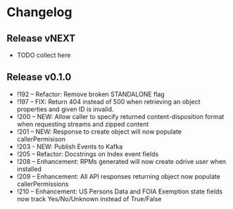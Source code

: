 Changelog
=========

Release vNEXT
-------------

* TODO collect here

Release v0.1.0
--------------

* !192 – Refactor: Remove broken STANDALONE flag
* !197 – FIX: Return 404 instead of 500 when retrieving an object properties and given ID is invalid.
* !200 – NEW: Allow caller to specify returned content-disposition format when requesting streams and zipped content
* !201 – NEW: Response to create object will now populate callerPermisison
* !203 - NEW: Publish Events to Kafka
* !205 – Refactor: Docstrings on Index event fields
* !208 – Enhancement: RPMs generated will now create odrive user when installed
* !209 – Enhancement: All API responses returning object now populate callerPermissions
* !210 – Enhancement: US Persons Data and FOIA Exemption state fields now track Yes/No/Unknown instead of True/False

